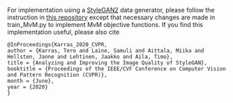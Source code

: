 For implementation using a [StyleGAN2](https://arxiv.org/abs/1912.04958) data generator, please follow the instruction in [this repository](https://github.com/rosinality/stylegan2-pytorch) except that necessary changes are made in train_MvM.py to implement MvM objective functions.
If you find this implementation useful, please also cite
```
@InProceedings{Karras_2020_CVPR,
author = {Karras, Tero and Laine, Samuli and Aittala, Miika and Hellsten, Janne and Lehtinen, Jaakko and Aila, Timo},
title = {Analyzing and Improving the Image Quality of StyleGAN},
booktitle = {Proceedings of the IEEE/CVF Conference on Computer Vision and Pattern Recognition (CVPR)},
month = {June},
year = {2020}
}
```
